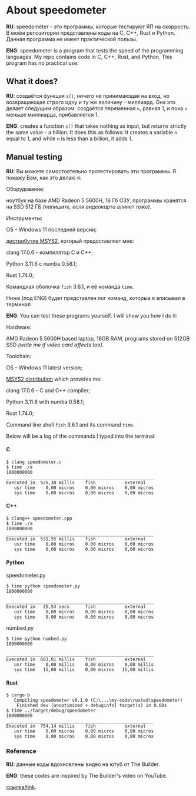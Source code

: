 # About speedometer

**RU**: speedometer - это программы, которые тестируют ЯП на скоррость. В моём репозитории
представлены коды на C, C++, Rust и Python. Данная программа не имеет практической пользы.

**ENG**: speedometer is a program that tests the speed of the programming languages. My repo
contains code in C, C++, Rust, and Python. This program has no practical use.

## What it does?

**RU**: создаётся функция `s()`, ничего не принимающая на вход, но возвращающая строго одну и ту же
величину - миллиард. Она это делает следущим образом: создаётся переменная `n`, равная 1, и пока `n`
меньше миллиарда, прибавляется 1.

**ENG**: creates a function `s()` that takes nothing as input, but returns strictly the same value -
a billion. It does this as follows: It creates a variable `n` equal to 1, and while `n` is less than
a billion, it adds 1.

## Manual testing

**RU**: Вы можете самостоятельно протестировать эти программы. Я покажу Вам, как это делаю я:

Оборудование:

ноутбук на базе AMD Radeon 5 5600H, 16 Гб ОЗУ, программы хранятся на SSD 512 ГБ *(напишите, если
видеокарта влияет тоже)*.

Инструменты:

OS - Windows 11 последней версии;

[дистрибутив MSYS2](https://msys2.org), который предоставляет мне:

clang 17.0.6 - компилятор C и C++;

Python 3.11.6 с numba 0.58.1;

Rust 1.74.0;

Командная оболочка `fish` 3.6.1, и её команда `time`.

Ниже (под ENG) будет представлен лог команд, которые я вписывал в терминал

**ENG**: You can test these programs yourself. I will show you how I do it:

Hardware:

AMD Radeon 5 5600H based laptop, 16GB RAM, programs stored on 512GB SSD
*(write me if video card affects too)*.

Toolchain:

OS - Windows 11 latest version;

[MSYS2 distribution](https://msys2.org) which provides me:

clang 17.0.6 - C and C++ compiler;

Python 3.11.6 with numba 0.58.1;

Rust 1.74.0;

Command line shell `fish` 3.6.1 and its command `time`.

Below will be a log of the commands I typed into the terminal:

#### C

```console
$ clang speedometer.c
$ time ./a
1000000000
________________________________________________________
Executed in  525,38 millis    fish           external
   usr time    0,00 micros    0,00 micros    0,00 micros
   sys time    0,00 micros    0,00 micros    0,00 micros
```

#### C++

```console
$ clang++ speedometer.cpp
$ time ./a
1000000000
________________________________________________________
Executed in  531,55 millis    fish           external
   usr time    0,00 micros    0,00 micros    0,00 micros
   sys time    0,00 micros    0,00 micros    0,00 micros
```

#### Python

speedometer.py

```console
$ time python speedometer.py
1000000000

________________________________________________________
Executed in   25,53 secs      fish           external
   usr time    0,00 micros    0,00 micros    0,00 micros
   sys time    0,00 micros    0,00 micros    0,00 micros
```

numbed.py

```console
$ time python numbed.py
1000000000

________________________________________________________
Executed in  603,01 millis    fish           external
   usr time    0,00 millis    0,00 micros    0,00 millis
   sys time   15,00 millis    0,00 micros   15,00 millis
```

#### Rust

```console
$ cargo b
   Compiling speedometer v0.1.0 (C:\...\my-code\rusted\speedometer)
    Finished dev [unoptimized + debuginfo] target(s) in 0.00s
$ time ../target/debug/speedometer
1000000000
________________________________________________________
Executed in  754,14 millis    fish           external
   usr time    0,00 micros    0,00 micros    0,00 micros
   sys time    0,00 micros    0,00 micros    0,00 micros
```

### Reference

**RU**: данные коды вдохновлены видео на ютуб от The Builder.

**ENG**: these codes are inspired by The Builder's video on YouTube.

[ссылка/link](https://www.youtube.com/watch?v=VioxsWYzoJk).
